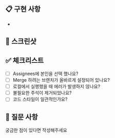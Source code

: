 
<!-- PR 제목은 "feature/{팀원명}-{구현내용}" 으로 작성 -->
<!-- ex) feature/daisy-PR템플릿작성 -->


## 📋 구현 사항
<!-- 구현한 내용을 bullet point로 작성해주세요 -->
-

## 📎 스크린샷
<!-- 미션 구현 화면의 스크린샷을 첨부해주세요 -->


## ✅ 체크리스트
- [ ] Assignees에 본인을 선택 했나요?
- [ ] Merge 하려는 브랜치가 올바르게 설정되어 있나요?
- [ ] 로컬에서 실행했을 때 에러가 발생하지 않나요?
- [ ] 불필요한 주석이 제거되었나요?
- [ ] 코드 스타일이 일관적인가요?

## 🤔 질문 사항
궁금한 점이 있다면 작성해주세요
